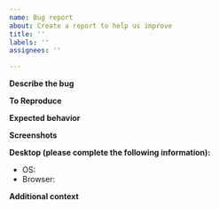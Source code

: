 ```yaml
---
name: Bug report
about: Create a report to help us improve
title: ''
labels: ''
assignees: ''

---
```


**Describe the bug**

**To Reproduce**


**Expected behavior**


**Screenshots**


**Desktop (please complete the following information):**
 - OS: 
 - Browser:

**Additional context**
